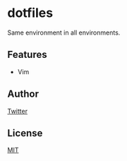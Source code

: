 # dotfiles

Same environment in all environments.

## Features

* Vim

## Author

[Twitter](https://twitter.com/kaduhiro_)

## License

[MIT](https://en.wikipedia.org/wiki/MIT_License)
